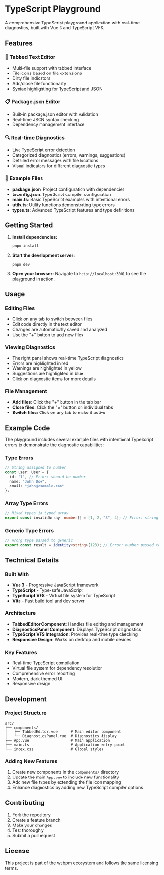 # TypeScript Playground

A comprehensive TypeScript playground application with real-time diagnostics, built with Vue 3 and TypeScript VFS.

## Features

### 🎯 **Tabbed Text Editor**
- Multi-file support with tabbed interface
- File icons based on file extensions
- Dirty file indicators
- Add/close file functionality
- Syntax highlighting for TypeScript and JSON

### 📋 **Package.json Editor**
- Built-in package.json editor with validation
- Real-time JSON syntax checking
- Dependency management interface

### 🔍 **Real-time Diagnostics**
- Live TypeScript error detection
- Categorized diagnostics (errors, warnings, suggestions)
- Detailed error messages with file locations
- Visual indicators for different diagnostic types

### 📁 **Example Files**
- **package.json**: Project configuration with dependencies
- **tsconfig.json**: TypeScript compiler configuration
- **main.ts**: Basic TypeScript examples with intentional errors
- **utils.ts**: Utility functions demonstrating type errors
- **types.ts**: Advanced TypeScript features and type definitions

## Getting Started

1. **Install dependencies:**
   ```bash
   pnpm install
   ```

2. **Start the development server:**
   ```bash
   pnpm dev
   ```

3. **Open your browser:**
   Navigate to `http://localhost:3001` to see the playground in action.

## Usage

### Editing Files
- Click on any tab to switch between files
- Edit code directly in the text editor
- Changes are automatically saved and analyzed
- Use the "+" button to add new files

### Viewing Diagnostics
- The right panel shows real-time TypeScript diagnostics
- Errors are highlighted in red
- Warnings are highlighted in yellow
- Suggestions are highlighted in blue
- Click on diagnostic items for more details

### File Management
- **Add files**: Click the "+" button in the tab bar
- **Close files**: Click the "×" button on individual tabs
- **Switch files**: Click on any tab to make it active

## Example Code

The playground includes several example files with intentional TypeScript errors to demonstrate the diagnostic capabilities:

### Type Errors
```typescript
// String assigned to number
const user: User = {
  id: "1", // Error: should be number
  name: "John Doe",
  email: "john@example.com"
};
```

### Array Type Errors
```typescript
// Mixed types in typed array
export const invalidArray: number[] = [1, 2, "3", 4]; // Error: string in number array
```

### Generic Type Errors
```typescript
// Wrong type passed to generic
export const result = identity<string>(123); // Error: number passed to string generic
```

## Technical Details

### Built With
- **Vue 3** - Progressive JavaScript framework
- **TypeScript** - Type-safe JavaScript
- **TypeScript VFS** - Virtual file system for TypeScript
- **Vite** - Fast build tool and dev server

### Architecture
- **TabbedEditor Component**: Handles file editing and management
- **DiagnosticsPanel Component**: Displays TypeScript diagnostics
- **TypeScript VFS Integration**: Provides real-time type checking
- **Responsive Design**: Works on desktop and mobile devices

### Key Features
- Real-time TypeScript compilation
- Virtual file system for dependency resolution
- Comprehensive error reporting
- Modern, dark-themed UI
- Responsive design

## Development

### Project Structure
```
src/
├── components/
│   ├── TabbedEditor.vue      # Main editor component
│   └── DiagnosticsPanel.vue  # Diagnostics display
├── App.vue                   # Main application
├── main.ts                   # Application entry point
└── index.css                 # Global styles
```

### Adding New Features
1. Create new components in the `components/` directory
2. Update the main `App.vue` to include new functionality
3. Add new file types by extending the file icon mapping
4. Enhance diagnostics by adding new TypeScript compiler options

## Contributing

1. Fork the repository
2. Create a feature branch
3. Make your changes
4. Test thoroughly
5. Submit a pull request

## License

This project is part of the webpm ecosystem and follows the same licensing terms.

